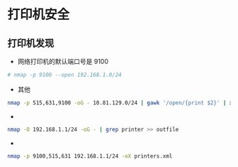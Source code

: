 # 打印机安全

## 打印机发现

+ 网络打印机的默认端口号是 9100

```bash
# nmap -p 9100 --open 192.168.1.0/24
```

+ 其他

```bash
nmap -p 515,631,9100 -oG - 10.81.129.0/24 | gawk '/open/{print $2}' | xargs --delimiter='\n' nmap -sU -p 161 -oG - | gawk '/open/{print $2}' | xargs --replace=$ipaddress snmpget -v 1 -O v -c public $ipaddress system.sysDescr.0 | sed 's/STRING:\s//'
```

+

```bash
nmap -O 192.168.1.1/24 -oG - | grep printer >> outfile
```

+ 

```bash
nmap -p 9100,515,631 192.168.1.1/24 -oX printers.xml
```
